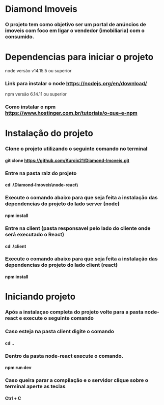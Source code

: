 # Diamond Imoveis

### O projeto tem como objetivo ser um portal de anúncios de imoveis com foco em ligar o vendedor (imobiliaria) com o consumido.

# Dependencias para iniciar o projeto

node versão v14.15.5 ou superior

### Link para instalar o node https://nodejs.org/en/download/

npm versão 6.14.11 ou superior

### Como instalar o npm https://www.hostinger.com.br/tutoriais/o-que-e-npm


# Instalação do projeto

### Clone o projeto utilizando o seguinte comando no terminal

#### git clone https://github.com/Kuroix21/Diamond-Imoveis.git

### Entre na pasta raiz do projeto

#### cd .\Diamond-Imoveis\node-react\

### Execute o comando abaixo para que seja feita a instalação das dependencias do projeto do lado server (node)

#### npm install

### Entre na client (pasta responsavel pelo lado do cliente onde será executado o React)

#### cd .\client

### Execute o comando abaixo para que seja feita a instalação das dependencias do projeto do lado client (react)

#### npm install


# Iniciando projeto

### Após a instalaçao completa do projeto volte para a pasta node-react e execute o seguinte comando
### Caso esteja na pasta client digite o comando

#### cd ..

### Dentro da pasta node-react execute o comando.

#### npm run dev

### Caso queira parar a compilação e o servidor clique sobre o terminal aperte as teclas

#### Ctrl + C
